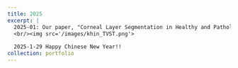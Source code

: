 ```yaml
---
title: 2025
excerpt: |
  2025-01: Our paper, "Corneal Layer Segmentation in Healthy and Pathological Eyes:A Joint Super-Resolution Generative Adversarial Network and Adaptive Graph Theory Approach3", has been accepted on TVST! Congrats to Khin for her paper publication with us. 
  <br/><img src='/images/khin_TVST.png'>
  
  2025-1-29 Happy Chinese New Year!!
collection: portfolio
---
```

